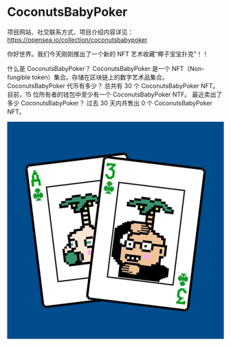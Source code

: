# CoconutsBabyPoker

项目网站、社交联系方式、项目介绍内容详见：https://opensea.io/collection/coconutsbabypoker

你好世界。我们今天刚刚推出了一个新的 NFT 艺术收藏“椰子宝宝扑克”！！

什么是 CoconutsBabyPoker？
CoconutsBabyPoker 是一个 NFT（Non-fungible token）集合。存储在区块链上的数字艺术品集合。
CoconutsBabyPoker 代币有多少？
总共有 30 个 CoconutsBabyPoker NFT。目前，15 位所有者的钱包中至少有一个 CoconutsBabyPoker NTF。
最近卖出了多少 CoconutsBabyPoker？
过去 30 天内共售出 0 个 CoconutsBabyPoker NFT。

![nft](01.png)
